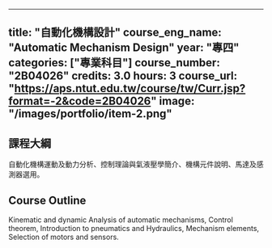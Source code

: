 
---
title: "自動化機構設計"
course_eng_name: "Automatic Mechanism Design"
year: "專四"
categories: ["專業科目"]
course_number: "2B04026"
credits: 3.0
hours: 3
course_url: "https://aps.ntut.edu.tw/course/tw/Curr.jsp?format=-2&code=2B04026"
image: "/images/portfolio/item-2.png"
---

## 課程大綱

自動化機構運動及動力分析、控制理論與氣液壓學簡介、機構元件說明、馬達及感測器選用。

## Course Outline

Kinematic and dynamic Analysis of automatic mechanisms, Control theorem, Introduction to pneumatics and Hydraulics, Mechanism elements, Selection of motors and sensors.
